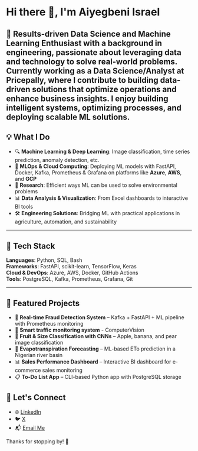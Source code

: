 # Hi there 👋, I'm Aiyegbeni Israel

🎯 Results-driven Data Science and Machine Learning Enthusiast with a background in engineering, passionate about leveraging data and technology to solve real-world problems. Currently working as a Data Science/Analyst at Pricepally, where I contribute to building data-driven solutions that optimize operations and enhance business insights. I enjoy building intelligent systems, optimizing processes, and deploying scalable ML solutions.
---

## 💡 What I Do

- 🔍 **Machine Learning & Deep Learning**: Image classification, time series prediction, anomaly detection, etc.
- 🌱 **MLOps & Cloud Computing**: Deploying ML models with FastAPI, Docker, Kafka, Prometheus & Grafana on platforms like **Azure**, **AWS**, and **GCP**
- 🧪 **Research**: Efficient ways ML can be used to solve environmental problems
- 📊 **Data Analysis & Visualization**: From Excel dashboards to interactive BI tools
- 🛠️ **Engineering Solutions**: Bridging ML with practical applications in agriculture, automation, and sustainability

---

## 🔧 Tech Stack

**Languages**: Python, SQL, Bash  
**Frameworks**: FastAPI, scikit-learn, TensorFlow, Keras  
**Cloud & DevOps**: Azure, AWS, Docker, GitHub Actions  
**Tools**: PostgreSQL, Kafka, Prometheus, Grafana, Git

---

## 📂 Featured Projects

- 🎯 **Real-time Fraud Detection System** – Kafka + FastAPI + ML pipeline with Prometheus monitoring
- 🎯 **Smart traffic monitoring system** - ComputerVision
- 🧠 **Fruit & Size Classification with CNNs** – Apple, banana, and pear image classification  
- 🧪 **Evapotranspiration Forecasting** – ML-based ETo prediction in a Nigerian river basin  
- 📊 **Sales Performance Dashboard** – Interactive BI dashboard for e-commerce sales monitoring  
- 📋 **To-Do List App** – CLI-based Python app with PostgreSQL storage


## 🤝 Let's Connect

- 🌐 [LinkedIn](linkedin.com/in/israel-aiyegbeni)
- 🐦 [X](https://x.com/aiyegbeniisrael)
- 📬 [Email Me](israeltemidayo24@gmail.com)

Thanks for stopping by! 🚀
